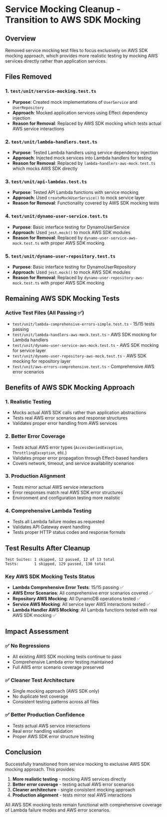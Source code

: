 # Service Mocking Cleanup - Transition to AWS SDK Mocking

## Overview

Removed service mocking test files to focus exclusively on AWS SDK mocking approach, which provides more realistic testing by mocking AWS services directly rather than application services.

## Files Removed

### 1. `test/unit/service-mocking.test.ts`
- **Purpose**: Created mock implementations of `UserService` and `UserRepository`
- **Approach**: Mocked application services using Effect dependency injection
- **Reason for Removal**: Replaced by AWS SDK mocking which tests actual AWS service interactions

### 2. `test/unit/lambda-handlers.test.ts`
- **Purpose**: Tested Lambda handlers using service dependency injection
- **Approach**: Injected mock services into Lambda handlers for testing
- **Reason for Removal**: Replaced by `lambda-handlers-aws-mock.test.ts` which mocks AWS SDK directly

### 3. `test/unit/api-lambdas.test.ts`
- **Purpose**: Tested API Lambda functions with service mocking
- **Approach**: Used `createMockUserService()` to mock service layer
- **Reason for Removal**: Functionality covered by AWS SDK mocking tests

### 4. `test/unit/dynamo-user-service.test.ts`
- **Purpose**: Basic interface testing for DynamoUserService
- **Approach**: Used `jest.mock()` to mock AWS SDK modules
- **Reason for Removal**: Replaced by `dynamo-user-service-aws-mock.test.ts` with proper AWS SDK mocking

### 5. `test/unit/dynamo-user-repository.test.ts`
- **Purpose**: Basic interface testing for DynamoUserRepository
- **Approach**: Used `jest.mock()` to mock AWS SDK modules  
- **Reason for Removal**: Replaced by `dynamo-user-repository-aws-mock.test.ts` with proper AWS SDK mocking

## Remaining AWS SDK Mocking Tests

### Active Test Files (All Passing ✅)
- `test/unit/lambda-comprehensive-errors-simple.test.ts` - 15/15 tests passing
- `test/unit/lambda-handlers-aws-mock.test.ts` - AWS SDK mocking for Lambda handlers
- `test/unit/dynamo-user-service-aws-mock.test.ts` - AWS SDK mocking for service layer
- `test/unit/dynamo-user-repository-aws-mock.test.ts` - AWS SDK mocking for repository layer
- `test/unit/aws-errors-comprehensive.test.ts` - Comprehensive AWS error scenarios

## Benefits of AWS SDK Mocking Approach

### 1. **Realistic Testing**
- Mocks actual AWS SDK calls rather than application abstractions
- Tests real AWS error scenarios and response structures
- Validates proper error handling from AWS services

### 2. **Better Error Coverage**
- Tests actual AWS error types (`AccessDeniedException`, `ThrottlingException`, etc.)
- Validates proper error propagation through Effect-based handlers
- Covers network, timeout, and service availability scenarios

### 3. **Production Alignment**
- Tests mirror actual AWS service interactions
- Error responses match real AWS SDK error structures
- Environment and configuration testing more realistic

### 4. **Comprehensive Lambda Testing**
- Tests all Lambda failure modes as requested
- Validates API Gateway event handling
- Tests proper HTTP status codes and response formats

## Test Results After Cleanup

```text
Test Suites: 1 skipped, 12 passed, 12 of 13 total
Tests:       1 skipped, 129 passed, 130 total
```

### Key AWS SDK Mocking Tests Status
- **Lambda Comprehensive Error Tests**: 15/15 passing ✅
- **AWS Error Scenarios**: All comprehensive error scenarios covered ✅  
- **Repository AWS Mocking**: All DynamoDB operations tested ✅
- **Service AWS Mocking**: All service layer AWS interactions tested ✅
- **Lambda Handler AWS Mocking**: All Lambda functions tested with real AWS SDK mocking ✅

## Impact Assessment

### ✅ **No Regressions**
- All existing AWS SDK mocking tests continue to pass
- Comprehensive Lambda error testing maintained
- Full AWS error scenario coverage preserved

### ✅ **Cleaner Test Architecture**
- Single mocking approach (AWS SDK only)
- No duplicate test coverage
- Consistent testing patterns across all files

### ✅ **Better Production Confidence**
- Tests actual AWS service interactions
- Real error handling validation
- Proper AWS SDK error structure testing

## Conclusion

Successfully transitioned from service mocking to exclusive AWS SDK mocking approach. This provides:

1. **More realistic testing** - mocking AWS services directly
2. **Better error coverage** - testing actual AWS error scenarios  
3. **Cleaner architecture** - single consistent mocking approach
4. **Production alignment** - tests mirror real AWS interactions

All AWS SDK mocking tests remain functional with comprehensive coverage of Lambda failure modes and AWS error scenarios.
